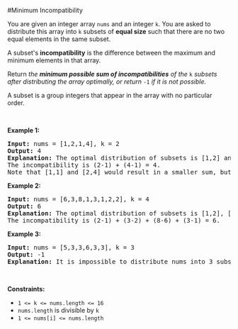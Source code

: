 #Minimum Incompatibility
<p>You are given an integer array <code>nums</code>​​​ and an integer <code>k</code>. You are asked to distribute this array into <code>k</code> subsets of <strong>equal size</strong> such that there are no two equal elements in the same subset.</p>
<p>A subset's <strong>incompatibility</strong> is the difference between the maximum and minimum elements in that array.</p>
<p>Return <em>the <strong>minimum possible sum of incompatibilities</strong> of the </em><code>k</code> <em>subsets after distributing the array optimally, or return </em><code>-1</code><em> if it is not possible.</em></p>
<p>A subset is a group integers that appear in the array with no particular order.</p>
<p> </p>
<p><strong class="example">Example 1:</strong></p>
<pre><strong>Input:</strong> nums = [1,2,1,4], k = 2
<strong>Output:</strong> 4
<strong>Explanation:</strong> The optimal distribution of subsets is [1,2] and [1,4].
The incompatibility is (2-1) + (4-1) = 4.
Note that [1,1] and [2,4] would result in a smaller sum, but the first subset contains 2 equal elements.</pre>
<p><strong class="example">Example 2:</strong></p>
<pre><strong>Input:</strong> nums = [6,3,8,1,3,1,2,2], k = 4
<strong>Output:</strong> 6
<strong>Explanation:</strong> The optimal distribution of subsets is [1,2], [2,3], [6,8], and [1,3].
The incompatibility is (2-1) + (3-2) + (8-6) + (3-1) = 6.
</pre>
<p><strong class="example">Example 3:</strong></p>
<pre><strong>Input:</strong> nums = [5,3,3,6,3,3], k = 3
<strong>Output:</strong> -1
<strong>Explanation:</strong> It is impossible to distribute nums into 3 subsets where no two elements are equal in the same subset.
</pre>
<p> </p>
<p><strong>Constraints:</strong></p>
<ul>
<li><code>1 &lt;= k &lt;= nums.length &lt;= 16</code></li>
<li><code>nums.length</code> is divisible by <code>k</code></li>
<li><code>1 &lt;= nums[i] &lt;= nums.length</code></li>
</ul>

